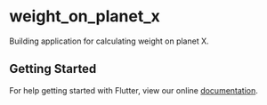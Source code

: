 # weight_on_planet_x

Building application for calculating weight on planet X.

## Getting Started

For help getting started with Flutter, view our online
[documentation](http://flutter.io/).
